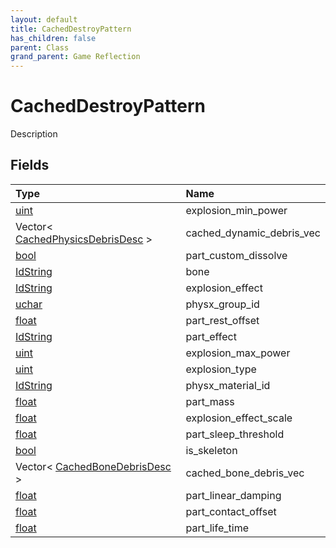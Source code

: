 ```yaml
---
layout: default
title: CachedDestroyPattern
has_children: false
parent: Class
grand_parent: Game Reflection
---
```

# CachedDestroyPattern
Description 

## Fields

| Type | Name |
|:-------------|:--------------|
| [uint](/docs/game-reflection/components/uint) | explosion_min_power |
| Vector< [CachedPhysicsDebrisDesc](/docs/game-reflection/components/cached_physics_debris_desc) > | cached_dynamic_debris_vec |
| [bool](/docs/game-reflection/components/bool) | part_custom_dissolve |
| [IdString](/docs/game-reflection/components/id_string) | bone |
| [IdString](/docs/game-reflection/components/id_string) | explosion_effect |
| [uchar](/docs/game-reflection/enums/uchar) | physx_group_id |
| [float](/docs/game-reflection/components/float) | part_rest_offset |
| [IdString](/docs/game-reflection/components/id_string) | part_effect |
| [uint](/docs/game-reflection/components/uint) | explosion_max_power |
| [uint](/docs/game-reflection/components/uint) | explosion_type |
| [IdString](/docs/game-reflection/components/id_string) | physx_material_id |
| [float](/docs/game-reflection/components/float) | part_mass |
| [float](/docs/game-reflection/components/float) | explosion_effect_scale |
| [float](/docs/game-reflection/components/float) | part_sleep_threshold |
| [bool](/docs/game-reflection/components/bool) | is_skeleton |
| Vector< [CachedBoneDebrisDesc](/docs/game-reflection/components/cached_bone_debris_desc) > | cached_bone_debris_vec |
| [float](/docs/game-reflection/components/float) | part_linear_damping |
| [float](/docs/game-reflection/components/float) | part_contact_offset |
| [float](/docs/game-reflection/components/float) | part_life_time |

